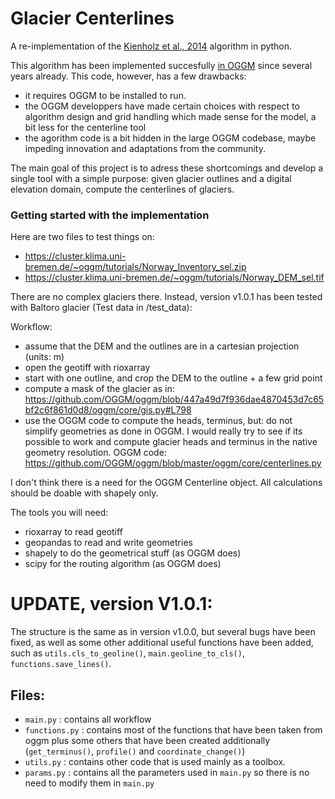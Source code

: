 #  Glacier Centerlines

A re-implementation of the [Kienholz et al., 2014](https://tc.copernicus.org/articles/8/503/2014/) algorithm in python.

This algorithm has been implemented succesfully [in OGGM](https://docs.oggm.org/en/stable/flowlines.html) since several years already. This code, however, has a few drawbacks:
- it requires OGGM to be installed to run.
- the OGGM developpers have made certain choices with respect to algorithm design and grid handling which made sense for the model, a bit less for the centerline tool
- the agorithm code is a bit hidden in the large OGGM codebase, maybe impeding innovation and adaptations from the community.

The main goal of this project is to adress these shortcomings and develop a single tool with a simple purpose: given glacier outlines and a digital elevation domain, compute the centerlines of glaciers.

### Getting started with the implementation

Here are two files to test things on:
- https://cluster.klima.uni-bremen.de/~oggm/tutorials/Norway_Inventory_sel.zip
- https://cluster.klima.uni-bremen.de/~oggm/tutorials/Norway_DEM_sel.tif

There are no complex glaciers there. Instead, version v1.0.1 has been tested with Baltoro glacier (Test data in /test_data):

Workflow:
- assume that the DEM and the outlines are in a cartesian projection (units: m)
- open the geotiff with rioxarray
- start with one outline, and crop the DEM to the outline + a few grid point
- compute a mask of the glacier as in: https://github.com/OGGM/oggm/blob/447a49d7f936dae4870453d7c65bf2c6f861d0d8/oggm/core/gis.py#L798
- use the OGGM code to compute the heads, terminus, but: do not simplify geometries as done in OGGM. I would really try to see if its possible to work and compute glacier heads and terminus in the native geometry resolution. OGGM code: https://github.com/OGGM/oggm/blob/master/oggm/core/centerlines.py

I don't think there is a need for the OGGM Centerline object. All calculations should be doable with shapely only.

The tools you will need:

- rioxarray to read geotiff
- geopandas to read and write geometries
- shapely to do the geometrical stuff (as OGGM does)
- scipy for the routing algorithm (as OGGM does)

# UPDATE, version V1.0.1:
The structure is the same as in version v1.0.0, but several bugs have been fixed, as well as some other additional useful functions have been added, such as
`utils.cls_to_geoline()`, `main.geoline_to_cls()`, `functions.save_lines()`. 

## Files:
- `main.py` : contains all workflow
- `functions.py` : contains most of the functions that have been taken from oggm plus some others that have been created additionally (`get_terminus()`, `profile()` and `coordinate_change()`)
- `utils.py` : contains other code that is used mainly as a toolbox.
- `params.py` : contains all the parameters used in `main.py` so there is no need to modify them in `main.py`


